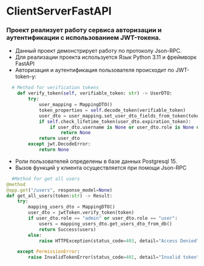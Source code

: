 # ClientServerFastAPI
### Проект реализует работу сервиса авторизации и аутентификации с использованием JWT-токена.
- Данный проект демонстрирует работу по протоколу Json-RPC.
- Для реализации проекта используется Язык Python 3.11 и фреймворк FastAPI
- Авторизация и аутентификация пользователя происходит по JWT-token-у:
```python
  # Method for verification tokens
    def verify_token(self, verifiable_token: str) -> UserDTO:
        try:
            user_mapping = MappingDTO()
            token_properties = self.decode_token(verifiable_token)
            user_dto = user_mapping.set_user_dto_fields_from_token(token_properties)
            if self.check_lifetime_token(user_dto.expiration_token):
                if user_dto.username is None or user_dto.role is None or user_dto.expiration_token is None:
                    return None           
            return user_dto
        except jwt.DecodeError:
            return None
```
- Роли пользователей определены в базе данных Postgresql 15.
- Вызов функций у клиента осуществляется при помощи Json-RPC 
```python
  #Method for get all users
@method
@app.get("/users", response_model=None)
def get_all_users(token:str) -> Result:   
    try:
        mapping_users_dto = MappingDTO()
        user_dto = jwtToken.verify_token(token)
        if user_dto.role == "admin" or user_dto.role == "user":
            users = mapping_users_dto.get_users_dto_from_db()
            return Success(users) 
        else:
            raise HTTPException(status_code=403, detail="Access Denied")    

    except PermissionError:
        raise InvalidTokenError(status_code=401, detail="Invalid token")
```
